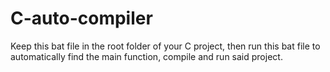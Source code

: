 # C-auto-compiler
Keep this bat file in the root folder of your C project, then run this bat file to automatically find the main function, compile and run said project.
